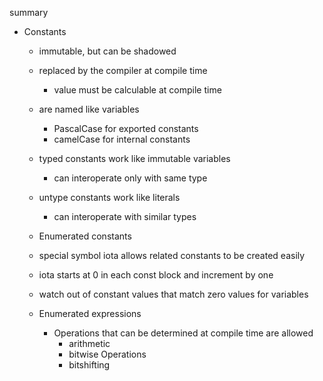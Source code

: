 summary

- Constants 
    - immutable, but can be shadowed
    - replaced by the compiler at compile time
        - value must be calculable at compile time
    - are named like variables 
        - PascalCase for exported constants 
        - camelCase for internal constants
    - typed constants work like immutable variables
        - can interoperate only with same type
    - untype constants work like literals 
        - can interoperate  with similar types

    - Enumerated constants
    - special symbol iota allows related constants to be created easily
    - iota starts at 0 in each const block and increment by one
    - watch out of constant values that match zero values for variables

    - Enumerated expressions
        - Operations that can be determined at compile time are allowed
            - arithmetic
            - bitwise Operations
            - bitshifting 
